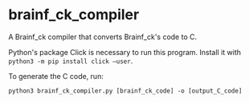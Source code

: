 # brainf_ck_compiler
A Brainf_ck compiler that converts Brainf_ck's code to C.

Python's package Click is necessary to run this program. Install it with `python3 -m pip install click —user`.

To generate the C code, run:

`python3 brainf_ck_compiler.py [brainf_ck_code] -o [output_C_code]`
